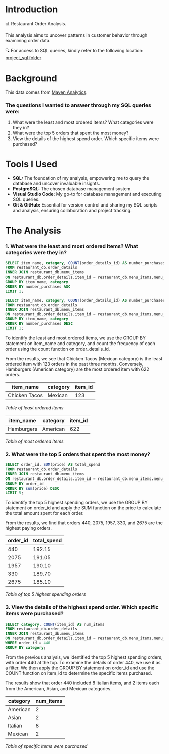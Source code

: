 # Introduction

📊 Restaurant Order Analysis.

This analysis aims to uncover patterns in customer behavior through examining order data.

🔍 For access to SQL queries, kindly refer to the following location: [project_sql folder](/project_sql/)

# Background

This data comes from [Maven Analytics](https://app.mavenanalytics.io/guided-projects/d7167b45-6317-49c9-b2bb-42e2a9e9c0bc).

### The questions I wanted to answer through my SQL queries were:

1. What were the least and most ordered items? What categories were they in?
2. What were the top 5 orders that spent the most money?
3. View the details of the highest spend order. Which specific items were purchased?

# Tools I Used

- **SQL:** The foundation of my analysis, empowering me to query the database and uncover invaluable insights.
- **PostgreSQL:** The chosen database management system.
- **Visual Studio Code:** My go-to for database management and executing SQL queries.
- **Git & GitHub:** Essential for version control and sharing my SQL scripts and analysis, ensuring collaboration and project tracking.

# The Analysis

### 1. What were the least and most ordered items? What categories were they in?

```sql
SELECT item_name, category, COUNT(order_details_id) AS number_purchases
FROM restaurant_db.order_details
INNER JOIN restaurant_db.menu_items
ON restaurant_db.order_details.item_id = restaurant_db.menu_items.menu_item_id
GROUP BY item_name, category
ORDER BY number_purchases ASC
LIMIT 1;
```

```sql
SELECT item_name, category, COUNT(order_details_id) AS number_purchases
FROM restaurant_db.order_details
INNER JOIN restaurant_db.menu_items
ON restaurant_db.order_details.item_id = restaurant_db.menu_items.menu_item_id
GROUP BY item_name, category
ORDER BY number_purchases DESC
LIMIT 1;
```

To identify the least and most ordered items, we use the GROUP BY statement on item_name and category, and count the frequency of each order using the count function on order_details_id.

From the results, we see that Chicken Tacos (Mexican category) is the least ordered item with 123 orders in the past three months. Conversely, Hamburgers (American category) are the most ordered item with 622 orders.

| item_name     | category | item_id |
| ------------- | -------- | ------- |
| Chicken Tacos | Mexican  | 123     |

_Table of least ordered items_

| item_name  | category | item_id |
| ---------- | -------- | ------- |
| Hamburgers | American | 622     |

_Table of most ordered items_

### 2. What were the top 5 orders that spent the most money?

```sql
SELECT order_id, SUM(price) AS total_spend
FROM restaurant_db.order_details
INNER JOIN restaurant_db.menu_items
ON restaurant_db.order_details.item_id = restaurant_db.menu_items.menu_item_id
GROUP BY order_id
ORDER BY sum(price) DESC
LIMIT 5;
```

To identify the top 5 highest spending orders, we use the GROUP BY statement on order_id and apply the SUM function on the price to calculate the total amount spent for each order.

From the results, we find that orders 440, 2075, 1957, 330, and 2675 are the highest paying orders.

| order_id | total_spend |
| -------- | ----------- |
| 440      | 192.15      |
| 2075     | 191.05      |
| 1957     | 190.10      |
| 330      | 189.70      |
| 2675     | 185.10      |

_Table of top 5 highest spending orders_

### 3. View the details of the highest spend order. Which specific items were purchased?

```sql
SELECT category, COUNT(item_id) AS num_items
FROM restaurant_db.order_details
INNER JOIN restaurant_db.menu_items
ON restaurant_db.order_details.item_id = restaurant_db.menu_items.menu_item_id
WHERE order_id = 440
GROUP BY category;
```

From the previous analysis, we identified the top 5 highest spending orders, with order 440 at the top. To examine the details of order 440, we use it as a filter. We then apply the GROUP BY statement on order_id and use the COUNT function on item_id to determine the specific items purchased.

The results show that order 440 included 8 Italian items, and 2 items each from the American, Asian, and Mexican categories.

| category | num_items |
| -------- | --------- |
| American | 2         |
| Asian    | 2         |
| Italian  | 8         |
| Mexican  | 2         |

_Table of specific items were purchased_

